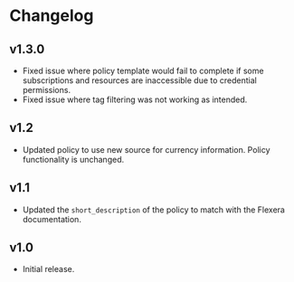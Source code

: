 # Changelog

## v1.3.0

- Fixed issue where policy template would fail to complete if some subscriptions and resources are inaccessible due to credential permissions.
- Fixed issue where tag filtering was not working as intended.

## v1.2

- Updated policy to use new source for currency information. Policy functionality is unchanged.

## v1.1

- Updated the `short_description` of the policy to match with the Flexera documentation.

## v1.0

- Initial release.
